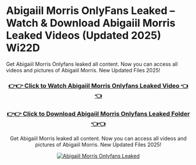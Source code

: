 # Abigaiil Morris OnlyFans Leaked – Watch & Download Abigaiil Morris Leaked Videos (Updated 2025) Wi22D

Get Abigaiil Morris Onlyfans leaked all content. Now you can access all videos and pictures of Abigaiil Morris. New Updated Files 2025!  
<div align="center">
  
### [👉👉 Click to Watch Abigaiil Morris Onlyfans Leaked Video 👈👈](https://links2leaks.com/abigaiilmorris)  
### [👉👉 Click to Download Abigaiil Morris Onlyfans Leaked Folder 👈👈](https://links2leaks.com/abigaiilmorris)  

Get Abigaiil Morris leaked all content. Now you can access all videos and pictures of Abigaiil Morris. New Updated Files 2025!  

[![Abigaiil Morris Onlyfans Leaked](https://i.ibb.co/93hzkbrt/l2l.gif)](https://links2leaks.com/abigaiilmorris)  

</div>
